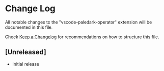 # Change Log
All notable changes to the "vscode-paledark-operator" extension will be documented in this file.

Check [Keep a Changelog](http://keepachangelog.com/) for recommendations on how to structure this file.

## [Unreleased]
- Initial release
